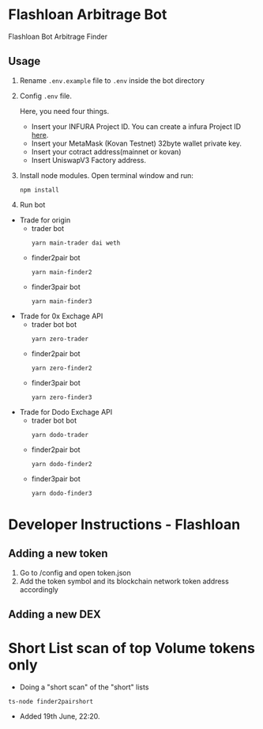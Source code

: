 # Flashloan Arbitrage Bot
Flashloan Bot Arbitrage Finder

## Usage

1. Rename `.env.example` file to `.env` inside the bot directory
 
2. Config `.env` file. 

    Here, you need four things. 
    * Insert your INFURA Project ID. You can create a infura Project ID [here](https://infura.io). 
    * Insert your MetaMask (Kovan Testnet) 32byte wallet private key.
    * Insert your cotract address(mainnet or kovan)
    * Insert UniswapV3 Factory address. 

3. Install node modules. Open terminal window and run:

    ```
    npm install
    ```

4. Run bot

- Trade for origin 
    * trader bot
        ```
        yarn main-trader dai weth
        ```
    * finder2pair bot
        ```
        yarn main-finder2
        ```
    * finder3pair bot
        ```
        yarn main-finder3
        ```
- Trade for 0x Exchage API
    * trader bot bot
        ```
        yarn zero-trader
        ```
    * finder2pair bot
        ```
        yarn zero-finder2
    * finder3pair bot
        ```
        yarn zero-finder3
        ```
- Trade for Dodo Exchage API
    * trader bot bot
        ```
        yarn dodo-trader
        ```
    * finder2pair bot
        ```
        yarn dodo-finder2
    * finder3pair bot
        ```
        yarn dodo-finder3
        ```


# Developer Instructions - Flashloan

## Adding a new token 
1. Go to /config and open token.json
2. Add the token symbol and its blockchain network token address accordingly 


## Adding a new DEX



# Short List scan of top Volume tokens only

- Doing a "short scan" of the "short" lists

```
ts-node finder2pairshort
```

- Added 19th June, 22:20.